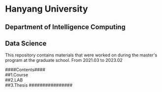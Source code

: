 # Hanyang University 
## Department of Intelligence Computing 
## Data Science

This repository contains materials that were worked on during the master's program at the graduate school. 
From 2021.03 to 2023.02

####Contents####  
##1.Course  
##2.LAB  
##3.Thesis
################
